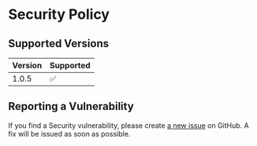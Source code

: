 # Security Policy

## Supported Versions

| Version | Supported          |
| ------- | ------------------ |
| 1.0.5   | :white_check_mark: |

## Reporting a Vulnerability

If you find a Security vulnerability, please create [a new issue](https://github.com/TheAcharya/MarkerData-Pagemaker/issues) on GitHub. A fix will be issued as soon as possible.

